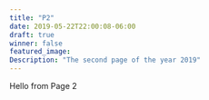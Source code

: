 ```yaml
---
title: "P2"
date: 2019-05-22T22:00:08-06:00
draft: true
winner: false
featured_image:
Description: "The second page of the year 2019"
---
```

Hello from Page 2